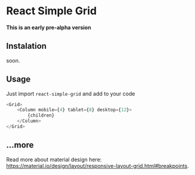 # React Simple Grid
**This is an early pre-alpha version**

## Instalation
soon.

## Usage
Just import `react-simple-grid` and add to your code
```typescript jsx
<Grid>
    <Column mobile={4} tablet={8} desktop={12}>
        {children}
    </Column>
</Grid>
```

## ...more
Read more about material design here: https://material.io/design/layout/responsive-layout-grid.html#breakpoints.